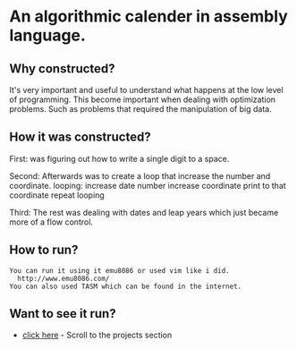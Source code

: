 # An algorithmic calender in assembly language.

## Why constructed?
  It's very important and useful to understand what happens at the low level of programming. 
  This become important when dealing with optimization problems. Such as problems that required
  the manipulation of big data. 
  
## How it was constructed?
  First: was figuring out how to write a single digit to a space.

  Second: Afterwards was to create a loop that increase the number and coordinate.
      looping: increase date number 
               increase coordinate 
               print to that coordinate
               repeat looping

  Third: The rest was dealing with dates and leap years which just became more of a flow control.

 ## How to run?
    You can run it using it emu8086 or used vim like i did. 
      http://www.emu8086.com/
    You can also used TASM which can be found in the internet.
## Want to see it run?
* [click here](aaguirre.io) - Scroll to the projects section
    
    
  
   
  
  
  
  
